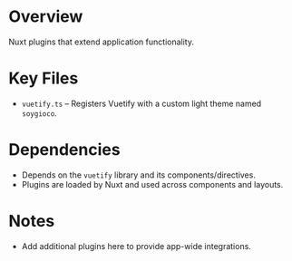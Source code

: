 # Overview
Nuxt plugins that extend application functionality.

# Key Files
- `vuetify.ts` – Registers Vuetify with a custom light theme named `soygioco`.

# Dependencies
- Depends on the `vuetify` library and its components/directives.
- Plugins are loaded by Nuxt and used across components and layouts.

# Notes
- Add additional plugins here to provide app-wide integrations.
